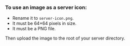 ### To use an image as a server icon:

* Rename it to `server-icon.png`.
* It must be 64×64 pixels in size.
* It must be a PNG file.

Then upload the image to the root of your server directory.
